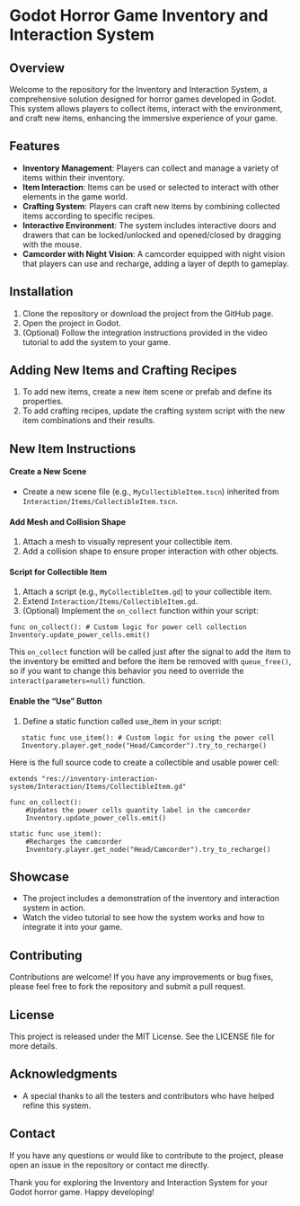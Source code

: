 # Godot Horror Game Inventory and Interaction System

## Overview

Welcome to the repository for the Inventory and Interaction System, a comprehensive solution designed for horror games developed in Godot. This system allows players to collect items, interact with the environment, and craft new items, enhancing the immersive experience of your game.

## Features

- **Inventory Management**: Players can collect and manage a variety of items within their inventory.
- **Item Interaction**: Items can be used or selected to interact with other elements in the game world.
- **Crafting System**: Players can craft new items by combining collected items according to specific recipes.
- **Interactive Environment**: The system includes interactive doors and drawers that can be locked/unlocked and opened/closed by dragging with the mouse.
- **Camcorder with Night Vision**: A camcorder equipped with night vision that players can use and recharge, adding a layer of depth to gameplay.

## Installation

1. Clone the repository or download the project from the GitHub page.
2. Open the project in Godot.
3. (Optional) Follow the integration instructions provided in the video tutorial to add the system to your game.

## Adding New Items and Crafting Recipes

1. To add new items, create a new item scene or prefab and define its properties.
2. To add crafting recipes, update the crafting system script with the new item combinations and their results.

## New Item Instructions

#### Create a New Scene

- Create a new scene file (e.g., `MyCollectibleItem.tscn`) inherited from `Interaction/Items/CollectibleItem.tscn`.

#### Add Mesh and Collision Shape

1. Attach a mesh to visually represent your collectible item.
2. Add a collision shape to ensure proper interaction with other objects.

#### Script for Collectible Item

1. Attach a script (e.g., `MyCollectibleItem.gd`) to your collectible item.
2. Extend `Interaction/Items/CollectibleItem.gd`.
3. (Optional) Implement the `on_collect` function within your script:

```gdscript
func on_collect(): # Custom logic for power cell collection
Inventory.update_power_cells.emit()
```

This `on_collect` function will be called just after the signal to add the item to the inventory be emitted and before the item be removed with `queue_free()`, so if you want to change this behavior you need to override the `interact(parameters=null)` function.

#### Enable the “Use” Button

1. Define a static function called use_item in your script:

```gdscript
   static func use_item(): # Custom logic for using the power cell
   Inventory.player.get_node("Head/Camcorder").try_to_recharge()
```

Here is the full source code to create a collectible and usable power cell:

```gdscript
extends "res://inventory-interaction-system/Interaction/Items/CollectibleItem.gd"

func on_collect():
    #Updates the power cells quantity label in the camcorder
    Inventory.update_power_cells.emit()

static func use_item():
    #Recharges the camcorder
    Inventory.player.get_node("Head/Camcorder").try_to_recharge()

```

## Showcase

- The project includes a demonstration of the inventory and interaction system in action.
- Watch the video tutorial to see how the system works and how to integrate it into your game.

## Contributing

Contributions are welcome! If you have any improvements or bug fixes, please feel free to fork the repository and submit a pull request.

## License

This project is released under the MIT License. See the LICENSE file for more details.

## Acknowledgments

- A special thanks to all the testers and contributors who have helped refine this system.

## Contact

If you have any questions or would like to contribute to the project, please open an issue in the repository or contact me directly.

Thank you for exploring the Inventory and Interaction System for your Godot horror game. Happy developing!
